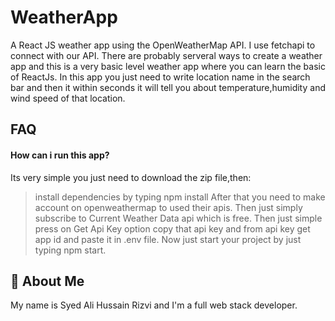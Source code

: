 
# WeatherApp

 A React JS weather app using the OpenWeatherMap API. I use fetchapi to connect with our API. There are probably serveral ways to create a weather app and this is  a very basic level weather app where you can learn the basic of ReactJs.
 In this app you just need to write location name in the search bar and then it within seconds it will tell you about temperature,humidity and wind speed of that location.

## FAQ

#### How can i run this app?

Its very simple you just need to download the zip file,then:
>install dependencies by typing npm install
>After that you need to make account on openweathermap to used their apis.
>Then just simply subscribe to Current Weather Data api which is free.
>Then just simple press on Get Api Key option copy that api key and from api key get app id and paste it in .env file.
>Now just start your project by just typing npm start. 


## 🚀 About Me
My name is Syed Ali Hussain Rizvi and I'm a full web stack developer.

